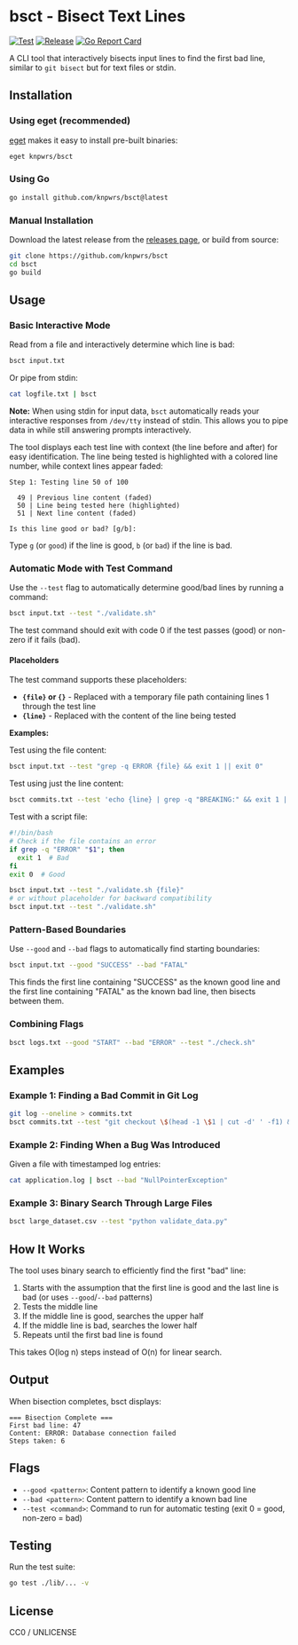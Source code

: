 # bsct - Bisect Text Lines

[![Test](https://github.com/knpwrs/bsct/workflows/Test/badge.svg)](https://github.com/knpwrs/bsct/actions?query=workflow%3ATest)
[![Release](https://github.com/knpwrs/bsct/workflows/Release/badge.svg)](https://github.com/knpwrs/bsct/actions?query=workflow%3ARelease)
[![Go Report Card](https://goreportcard.com/badge/github.com/knpwrs/bsct)](https://goreportcard.com/report/github.com/knpwrs/bsct)

A CLI tool that interactively bisects input lines to find the first bad line, similar to `git bisect` but for text files or stdin.

## Installation

### Using eget (recommended)

[eget](https://github.com/zyedidia/eget) makes it easy to install pre-built binaries:

```bash
eget knpwrs/bsct
```

### Using Go

```bash
go install github.com/knpwrs/bsct@latest
```

### Manual Installation

Download the latest release from the [releases page](https://github.com/knpwrs/bsct/releases), or build from source:

```bash
git clone https://github.com/knpwrs/bsct
cd bsct
go build
```

## Usage

### Basic Interactive Mode

Read from a file and interactively determine which line is bad:

```bash
bsct input.txt
```

Or pipe from stdin:

```bash
cat logfile.txt | bsct
```

**Note:** When using stdin for input data, `bsct` automatically reads your interactive responses from `/dev/tty` instead of stdin. This allows you to pipe data in while still answering prompts interactively.

The tool displays each test line with context (the line before and after) for easy identification. The line being tested is highlighted with a colored line number, while context lines appear faded:

```
Step 1: Testing line 50 of 100

  49 | Previous line content (faded)
  50 | Line being tested here (highlighted)
  51 | Next line content (faded)

Is this line good or bad? [g/b]:
```

Type `g` (or `good`) if the line is good, `b` (or `bad`) if the line is bad.

### Automatic Mode with Test Command

Use the `--test` flag to automatically determine good/bad lines by running a command:

```bash
bsct input.txt --test "./validate.sh"
```

The test command should exit with code 0 if the test passes (good) or non-zero if it fails (bad).

#### Placeholders

The test command supports these placeholders:

- **`{file}` or `{}`** - Replaced with a temporary file path containing lines 1 through the test line
- **`{line}`** - Replaced with the content of the line being tested

**Examples:**

Test using the file content:

```bash
bsct input.txt --test "grep -q ERROR {file} && exit 1 || exit 0"
```

Test using just the line content:

```bash
bsct commits.txt --test 'echo {line} | grep -q "BREAKING:" && exit 1 || exit 0'
```

Test with a script file:

```bash
#!/bin/bash
# Check if the file contains an error
if grep -q "ERROR" "$1"; then
  exit 1  # Bad
fi
exit 0  # Good
```

```bash
bsct input.txt --test "./validate.sh {file}"
# or without placeholder for backward compatibility
bsct input.txt --test "./validate.sh"
```

### Pattern-Based Boundaries

Use `--good` and `--bad` flags to automatically find starting boundaries:

```bash
bsct input.txt --good "SUCCESS" --bad "FATAL"
```

This finds the first line containing "SUCCESS" as the known good line and the first line containing "FATAL" as the known bad line, then bisects between them.

### Combining Flags

```bash
bsct logs.txt --good "START" --bad "ERROR" --test "./check.sh"
```

## Examples

### Example 1: Finding a Bad Commit in Git Log

```bash
git log --oneline > commits.txt
bsct commits.txt --test "git checkout \$(head -1 \$1 | cut -d' ' -f1) && make test"
```

### Example 2: Finding When a Bug Was Introduced

Given a file with timestamped log entries:

```bash
cat application.log | bsct --bad "NullPointerException"
```

### Example 3: Binary Search Through Large Files

```bash
bsct large_dataset.csv --test "python validate_data.py"
```

## How It Works

The tool uses binary search to efficiently find the first "bad" line:

1. Starts with the assumption that the first line is good and the last line is bad (or uses `--good`/`--bad` patterns)
2. Tests the middle line
3. If the middle line is good, searches the upper half
4. If the middle line is bad, searches the lower half
5. Repeats until the first bad line is found

This takes O(log n) steps instead of O(n) for linear search.

## Output

When bisection completes, bsct displays:

```
=== Bisection Complete ===
First bad line: 47
Content: ERROR: Database connection failed
Steps taken: 6
```

## Flags

- `--good <pattern>`: Content pattern to identify a known good line
- `--bad <pattern>`: Content pattern to identify a known bad line
- `--test <command>`: Command to run for automatic testing (exit 0 = good, non-zero = bad)

## Testing

Run the test suite:

```bash
go test ./lib/... -v
```

## License

CC0 / UNLICENSE
